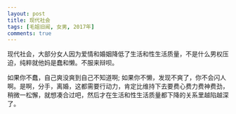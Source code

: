 ```yaml
---
layout: post
title: 现代社会
tags: [毛姐旧闻, 女男, 2017年]
comments: true
---
```


现代社会，大部分女人因为爱情和婚姻降低了生活和性生活质量，不是什么男权压迫，纯粹就他妈是蠢和懒。不服来辩呗。

如果你不蠢，自己爽没爽到自己不知道啊; 如果你不懒，发现不爽了，你不会闪人啊。是啊，分手，离婚，这都需要行动力，肯定比维持下去要费心费力费神费劲，稍微一松懈，就想凑合过吧，然后才在生活和性生活质量都下降的关系里越陷越深了。
